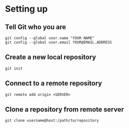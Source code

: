 # Setting up

## Tell Git who you are

    git config --global user.name "YOUR NAME"
    git config --global user.email YOUR@EMAIL.ADDRESS

## Create a new local repository

    git init

## Connect to a remote repository

    git remote add origin <SERVER>

## Clone a repository from remote server

    git clone username@host:/path/to/repository
